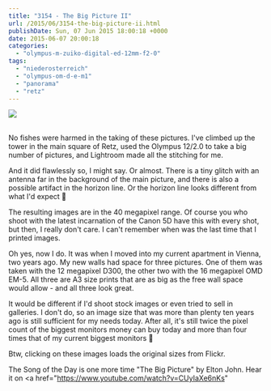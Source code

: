 ```yaml
---
title: "3154 - The Big Picture II"
url: /2015/06/3154-the-big-picture-ii.html
publishDate: Sun, 07 Jun 2015 18:00:18 +0000
date: 2015-06-07 20:00:18
categories: 
  - "olympus-m-zuiko-digital-ed-12mm-f2-0"
tags: 
  - "niederosterreich"
  - "olympus-om-d-e-m1"
  - "panorama"
  - "retz"
---
```

<div class="container">
<div class="center"><a target="_blank" href="https://farm9.staticflickr.com/8831/18267682800_70818c8458_o.jpg"><img src="https://d25zfm9zpd7gm5.cloudfront.net/0600x0600/2015/20150514_145448-Pano_lr.jpg" /></a></div>
</div>
<br />

No fishes were harmed in the taking of these pictures. I've climbed up the tower in the main square of Retz, used the Olympus 12/2.0 to take a big number of pictures, and Lightroom made all the stitching for me.

And it did flawlessly so, I might say. Or almost. There is a tiny glitch with an antenna far in the background of the main picture, and there is also a possible artifact in the horizon line. Or the horizon line looks different from what I'd expect 🙂

The resulting images are in the 40 megapixel range. Of course you who shoot with the latest incarnation of the Canon 5D have this with every shot, but then, I really don't care. I can't remember when was the last time that I printed images. 

<a target="_blank" href="https://farm1.staticflickr.com/456/17832763774_64d9eca597_o.jpg"><img style="margin: 0pt 10px 0pt 0px; float: left;" src="https://d25zfm9zpd7gm5.cloudfront.net/0150x0150/2015/20150514_145924-Pano_lr.jpg" alt="" border="0" /></a> Oh yes, now I do. It was when I moved into my current apartment in Vienna, two years ago. My new walls had space for three pictures. One of them was taken with the 12 megapixel D300, the other two with the 16 megapixel OMD EM-5. All three are A3 size prints that are as big as the free wall space would allow - and all three look great. 

It would be different if I'd shoot stock images or even tried to sell in galleries. I don't do, so an image size that was more than plenty ten years ago is still sufficient for my needs today. After all, it's still twice the pixel count of the biggest monitors money can buy today and more than four times that of my current biggest monitors 🙂

Btw, clicking on these images loads the original sizes from Flickr.

The Song of the Day is one more time "The Big Picture" by Elton John. Hear it on <a href="https://www.youtube.com/watch?v=CUyIaXe6nKs" 
